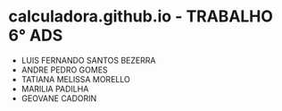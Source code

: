 # calculadora.github.io   - TRABALHO 6° ADS

- LUIS FERNANDO SANTOS BEZERRA
- ANDRE PEDRO GOMES 
- TATIANA MELISSA MORELLO
- MARILIA PADILHA 
- GEOVANE CADORIN
